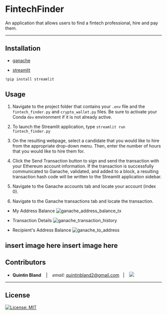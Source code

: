 # FintechFinder
An application that allows users to find a fintech professional, hire and pay them. 

---
## Installation

* [ganache](https://trufflesuite.com/docs/ganache/)

* [streamlit](https://docs.streamlit.io/library/get-started)
```
!pip install streamlit
```

## Usage

1. Navigate to the project folder that contains 
your `.env` file and the `fintech_finder.py` and `crypto_wallet.py` files.
Be sure to activate your Conda `dev` environment if it is not already active.

2. To launch the Streamlit application,
type ```streamlit run fintech_finder.py```

3. On the resulting webpage, select a candidate that you would like to hire
 from the appropriate drop-down menu. Then, enter the number of hours that you
 would like to hire them for.

4. Click the Send Transaction button to sign and send the transaction with
 your Ethereum account information. If the transaction is successfully
 communicated to Ganache, validated, and added to a block,
 a resulting transaction hash code will be written to the Streamlit
 application sidebar.

5. Navigate to the Ganache accounts tab and locate your account (index 0).

6. Navigate to the Ganache transactions tab and locate the transaction.


- My Address Balance
![ganache_address_balance_tx](https://user-images.githubusercontent.com/97932685/181120638-54149610-d849-46c0-8e62-2ae668cdf2e3.png)

- Transaction Details
![ganache_transaction_history](https://user-images.githubusercontent.com/97932685/181120742-eaa9b862-7316-44dd-b336-d5fd74a94cde.png)

- Recipient's Address Balance
![ganache_to_address](https://user-images.githubusercontent.com/97932685/181120777-be97a7e1-6b64-44c7-afce-f7fc8f0dad3d.png)

insert image here
insert image here
---



## Contributors


*  **Quintin Bland** <span>&nbsp;&nbsp;</span> |
<span>&nbsp;&nbsp;</span> *email:* quintinbland2@gmail.com <span>&nbsp;&nbsp;</span>|
<span>&nbsp;&nbsp;</span> <a href="https://www.linkedin.com/in/quintin-bland-a2b94310b/"><img src="https://img.shields.io/badge/-Quintin_Bland-0077B5?style=flat-square&logo=Linkedin&logoColor=white"/></a> 

---

## License

[![License: MIT](https://img.shields.io/badge/License-MIT-yellow.svg)](LICENSE)
